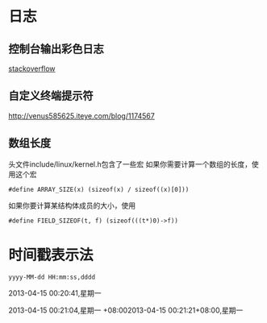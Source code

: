  日志
======

## 控制台输出彩色日志

[stackoverflow](http://stackoverflow.com/questions/27464492/sending-ansi-colored-codes-text-to-3-outputs-screen-file-and-file-filtering-an)

## 自定义终端提示符

http://venus585625.iteye.com/blog/1174567

## 数组长度

头文件include/linux/kernel.h包含了一些宏
如果你需要计算一个数组的长度，使用这个宏

    #define ARRAY_SIZE(x) (sizeof(x) / sizeof((x)[0]))

如果你要计算某结构体成员的大小，使用

    #define FIELD_SIZEOF(t, f) (sizeof(((t*)0)->f))

# 时间戳表示法

    yyyy-MM-dd HH:mm:ss,dddd 

2013-04-15 00:20:41,星期一

2013-04-15 00:21:04,星期一 +08:002013-04-15 00:21:21+08:00,星期一
